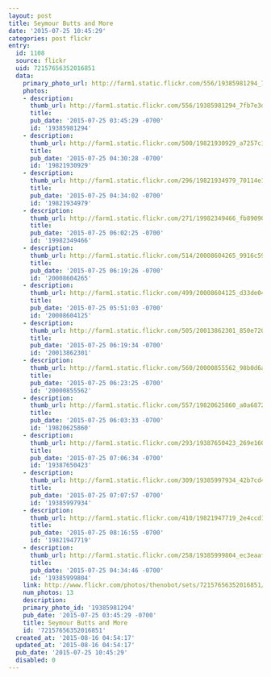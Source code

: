 ```yaml
---
layout: post
title: Seymour Butts and More
date: '2015-07-25 10:45:29'
categories: post flickr
entry:
  id: 1108
  source: flickr
  uid: 72157656352016851
  data:
    primary_photo_url: http://farm1.static.flickr.com/556/19385981294_7fb7e3de67_m.jpg
    photos:
    - description: 
      thumb_url: http://farm1.static.flickr.com/556/19385981294_7fb7e3de67_s.jpg
      title: 
      pub_date: '2015-07-25 03:45:29 -0700'
      id: '19385981294'
    - description: 
      thumb_url: http://farm1.static.flickr.com/500/19821930929_a7257c1314_s.jpg
      title: 
      pub_date: '2015-07-25 04:30:28 -0700'
      id: '19821930929'
    - description: 
      thumb_url: http://farm1.static.flickr.com/296/19821934979_70114e1eab_s.jpg
      title: 
      pub_date: '2015-07-25 04:34:02 -0700'
      id: '19821934979'
    - description: 
      thumb_url: http://farm1.static.flickr.com/271/19982349466_fb8909002c_s.jpg
      title: 
      pub_date: '2015-07-25 06:02:25 -0700'
      id: '19982349466'
    - description: 
      thumb_url: http://farm1.static.flickr.com/514/20008604265_9916c590bb_s.jpg
      title: 
      pub_date: '2015-07-25 06:19:26 -0700'
      id: '20008604265'
    - description: 
      thumb_url: http://farm1.static.flickr.com/499/20008604125_d33de045e3_s.jpg
      title: 
      pub_date: '2015-07-25 05:51:03 -0700'
      id: '20008604125'
    - description: 
      thumb_url: http://farm1.static.flickr.com/505/20013862301_850e7207ba_s.jpg
      title: 
      pub_date: '2015-07-25 06:19:34 -0700'
      id: '20013862301'
    - description: 
      thumb_url: http://farm1.static.flickr.com/560/20000855562_98b0d6a48c_s.jpg
      title: 
      pub_date: '2015-07-25 06:23:25 -0700'
      id: '20000855562'
    - description: 
      thumb_url: http://farm1.static.flickr.com/557/19820625860_a0a6872ff2_s.jpg
      title: 
      pub_date: '2015-07-25 06:03:33 -0700'
      id: '19820625860'
    - description: 
      thumb_url: http://farm1.static.flickr.com/293/19387650423_269e1608f9_s.jpg
      title: 
      pub_date: '2015-07-25 07:06:34 -0700'
      id: '19387650423'
    - description: 
      thumb_url: http://farm1.static.flickr.com/309/19385997934_42b7cd4152_s.jpg
      title: 
      pub_date: '2015-07-25 07:07:57 -0700'
      id: '19385997934'
    - description: 
      thumb_url: http://farm1.static.flickr.com/410/19821947719_2e4ccd145e_s.jpg
      title: 
      pub_date: '2015-07-25 08:16:55 -0700'
      id: '19821947719'
    - description: 
      thumb_url: http://farm1.static.flickr.com/258/19385999804_ec3eaaf882_s.jpg
      title: 
      pub_date: '2015-07-25 04:34:46 -0700'
      id: '19385999804'
    link: http://www.flickr.com/photos/thenobot/sets/72157656352016851/
    num_photos: 13
    description: 
    primary_photo_id: '19385981294'
    pub_date: '2015-07-25 03:45:29 -0700'
    title: Seymour Butts and More
    id: '72157656352016851'
  created_at: '2015-08-16 04:54:17'
  updated_at: '2015-08-16 04:54:17'
  pub_date: '2015-07-25 10:45:29'
  disabled: 0
---
```

